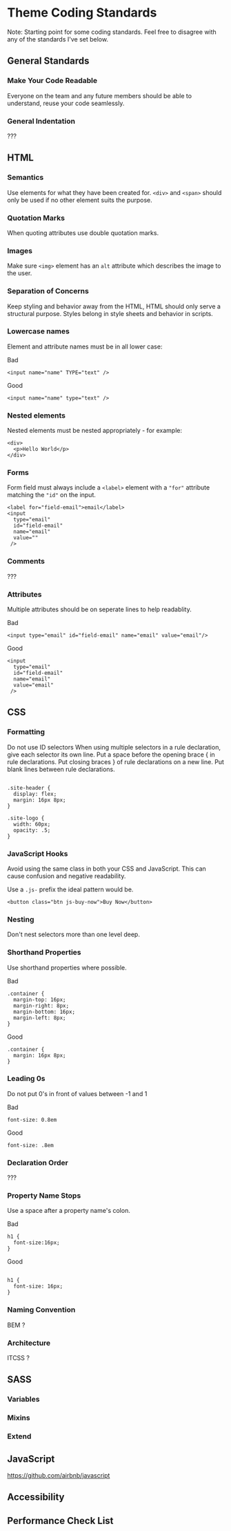 # Theme Coding Standards

Note: Starting point for some coding standards. Feel free to disagree with any of the standards I've set below.

## General Standards

### Make Your Code Readable

Everyone on the team and any future members should be able to understand, reuse your code seamlessly.

### General Indentation

???

## HTML

### Semantics

Use elements for what they have been created for. `<div>` and `<span>` should only be used if no other element suits the purpose.

### Quotation Marks

When quoting attributes use double quotation marks.

### Images

Make sure `<img>` element has an `alt` attribute which describes the image to the user.

### Separation of Concerns

Keep styling and behavior away from the HTML, HTML should only serve a structural purpose. Styles belong in style sheets and behavior in scripts.

### Lowercase names

Element and attribute names must be in all lower case:

Bad

`<input name="name" TYPE="text" />`

Good

` <input name="name" type="text" /> `


### Nested elements

Nested elements must be nested appropriately - for example:

```
<div>
  <p>Hello World</p>
</div>
```

### Forms

Form field must always include a `<label>` element with a `"for"` attribute matching the `"id"` on the input.

```
<label for="field-email">email</label>
<input 
  type="email" 
  id="field-email" 
  name="email" 
  value="" 
 />
```

### Comments

???

### Attributes

Multiple attributes should be on seperate lines to help readablity. 

Bad

` <input type="email" id="field-email" name="email" value="email"/> `

Good

```
<input 
  type="email" 
  id="field-email" 
  name="email" 
  value="email" 
 />
 ```
 

## CSS

### Formatting

Do not use ID selectors
When using multiple selectors in a rule declaration, give each selector its own line.
Put a space before the opening brace { in rule declarations.
Put closing braces } of rule declarations on a new line.
Put blank lines between rule declarations.

```

.site-header {
  display: flex;
  margin: 16px 8px;
}

.site-logo {
  width: 60px;
  opacity: .5;
}

```

### JavaScript Hooks

Avoid using the same class in both your CSS and JavaScript. This can cause confusion and negative readability.

Use a `.js-` prefix the ideal pattern would be.

`<button class="btn js-buy-now">Buy Now</button>`

### Nesting

Don't nest selectors more than one level deep.

### Shorthand Properties

Use shorthand properties where possible.

Bad

```
.container {
  margin-top: 16px;
  margin-right: 8px;
  margin-bottom: 16px;
  margin-left: 8px;
}
```

Good

```
.container {
  margin: 16px 8px;
}
```

### Leading 0s

Do not put 0's in front of values between -1 and 1

Bad

`font-size: 0.8em`

Good

`font-size: .8em`

### Declaration Order

???

### Property Name Stops

Use a space after a property name's colon.

Bad

```
h1 {
  font-size:16px;
}

```

Good

```

h1 {
  font-size: 16px;
}

```

### Naming Convention

BEM ?

### Architecture

ITCSS ?

## SASS

### Variables

### Mixins

### Extend

## JavaScript

https://github.com/airbnb/javascript

## Accessibility

## Performance Check List
